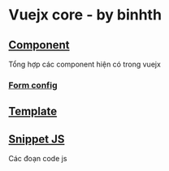 # Vuejx core - by binhth

## [Component](component)
Tổng hợp các component hiện có trong vuejx
### [Form config](component/config/index)

## [Template](template)

## [Snippet JS](snippet)
Các đoạn code js